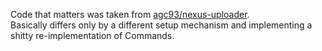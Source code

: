 Code that matters was taken from [agc93/nexus-uploader](https://github.com/agc93/nexus-uploader).  
Basically differs only by a different setup mechanism and implementing a shitty re-implementation of Commands.  